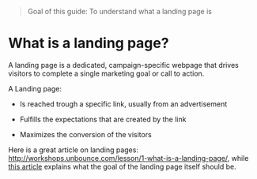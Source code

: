 >Goal of this guide: To understand what a landing page is

# What is a landing page?

A landing page is a dedicated, campaign-specific webpage that drives visitors to complete a single marketing goal or call to action.


A Landing page:

* Is reached trough a specific link, usually from an advertisement

* Fulfills the expectations that are created by the link

* Maximizes the conversion of the visitors


Here is a great article on landing pages: http://workshops.unbounce.com/lesson/1-what-is-a-landing-page/, while [this article](https://medium.com/hi-my-name-is-jon/how-to-market-products-the-moment-when-they-get-it-e6d24905f3b5#.ijjj3tjte) explains what the goal of the landing page itself should be.
